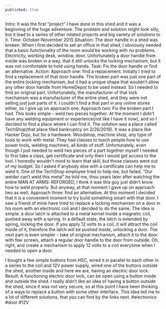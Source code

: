```yaml
---
published: true
---
```

Intro: It was the first “project” I have done in this shed and it was a beginning of the huge adventure. The problem and solution might look silly, but it lead to a series of other related projects and big variety of solutions to it. 
Time: October-November 2015
Situation: The door handle in a shed was broken. When I first decided to set an office in that shed, I obviously needed that a basic functionality of the room would be working with no problems. Electricity, working desk, window, door. Unfortunately a door handle from inside was broken in a way, that it still unlocks the locking mechanism, but it was not comfortable to hold using hands.<picture>
Task: Fix the door handle or find an alternative. 
Action: 
Approach one: find a replacement. Initially I tried to find a replacement of that door handle. The broken part was just one part of the entire locking mechanism, but it had a unique shape that wouldn’t allow any other door handle from HomeDepot to be used instead. So I needed to find an original part. Unfortunately, the manufacturer of that lock mechanism was a manufacturer of the entire shed, and they were not selling just just parts of it. I couldn't find a that part in any online stores either, so I give up on approach one.
Approach two: Fix the broken part I had. This looks simple - weld two pieces together. At the moment I didn’t have any welding equipment or experience(not like I have it now), and so I decided to find a place where I can find it. The solution was a place called TechShop(that place filed bankruptcy on 2/26/2018). It was a place like Hacker Dojo, but for a hardware. Woodshop, machine shop, any type of tools to work with metal. They had classes to teach people how to use power tools, welding machines, all kinds of stuff. Unfortunately, even though I just needed to weld two pieces of a part together myself I needed to first take a class, get certificate and only then I would get access to the tool. I honestly wouldn't mind to learn that skill, but those classes were out of my budget. So I asked if anybody else with a certificate can help me to weld it. One of the TechShop employee tried to help me, but failed. “Our welder can’t weld this metal” he told me, thou years later after watching the entire MAN AT ARMS: REFORGED, I think it was this guy just didn’t know how to weld properly. But anyway, at that moment I gave up on approach two as well.
Approach three: find an alternative. At this moment I decided that it is a convenient moment to try build something smart with that door. I saw a friend of mine have tried to replace a locking mechanism on a door in his room with an electronic coil and I decided to do the same. The idea is simple: a door latch is attached to a metal kernel inside a magnetic coil, pushed away with a spring. In a default state, the latch is extended by spring, locking the door. If you apply 12 volts to a coil, it will attract the coil inside of it, therefore the latch will be pushed inside, unlocking a door. The next part is even simpler - take of original mechanism, attach it to the door with few screws, attach a regular door handle to the door from outside. Oh, right, and create a mechanism to apply 12 volts to a coil everytime when I needed to open a door. 

I bought a few simple buttons from HSC, wired it in parallel to each other in a series to the coil and 12V power supply, wired one of the buttons outside the shed, another inside and here we are, having an electric door lock. 
Result: A functioning electric door lock, can be open using a button inside and outside the shed. I really didn’t like an idea of having a button outside the shed, since it was not very secure, so at this point I have been thinking of a ways to replace a button with some other interface. This idea led me to a lot of different solutions, that you can find by the links next. 
#electronics #door #12V

